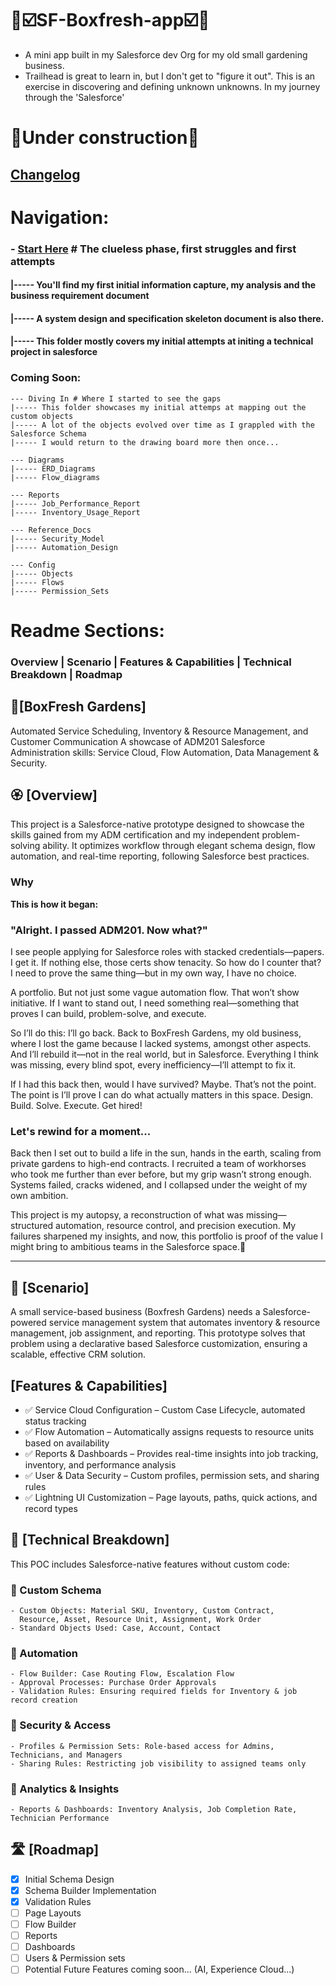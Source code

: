 # 🌳☑️SF-Boxfresh-app☑️🌳
- A mini app built in my Salesforce dev Org for my old small gardening business.
- Trailhead is great to learn in, but I don't get to "figure it out". This is an exercise in discovering and defining unknown unknowns. In my journey through the 'Salesforce'
# 🚧Under construction🚧
## [Changelog](https://github.com/Rwb3n/SF-Boxfresh-app/blob/main/docs/Changelog.md)

# Navigation:
### - [Start Here](https://github.com/Rwb3n/SF-Boxfresh-app/tree/main/01_start-here) # The clueless phase, first struggles and first attempts
#### |----- You'll find my first initial information capture, my analysis and the business requirement document
#### |----- A system design and specification skeleton document is also there.
#### |----- This folder mostly covers my initial attempts at initing a technical project in salesforce

### Coming Soon:
```
--- Diving In # Where I started to see the gaps
|----- This folder showcases my initial attemps at mapping out the custom objects
|----- A lot of the objects evolved over time as I grappled with the Salesforce Schema
|----- I would return to the drawing board more then once...

--- Diagrams
|----- ERD_Diagrams
|----- Flow_diagrams

--- Reports
|----- Job_Performance_Report
|----- Inventory_Usage_Report

--- Reference_Docs
|----- Security_Model
|----- Automation_Design

--- Config
|----- Objects
|----- Flows
|----- Permission_Sets
```

# Readme Sections:
### Overview | Scenario | Features & Capabilities | Technical Breakdown | Roadmap

## 🌿[BoxFresh Gardens]
Automated Service Scheduling, Inventory & Resource Management, and Customer Communication
A showcase of ADM201 Salesforce Administration skills: Service Cloud, Flow Automation, Data Management & Security.

## 🏵️ [Overview]
This project is a Salesforce-native prototype designed to showcase the skills gained from my ADM certification and my independent problem-solving ability. It optimizes workflow through elegant schema design, flow automation, and real-time reporting, following Salesforce best practices.

### Why
**This is how it began:** 
### "Alright. I passed ADM201. Now what?"

I see people applying for Salesforce roles with stacked credentials—papers. I get it. If nothing else, those certs show tenacity. So how do I counter that? I need to prove the same thing—but in my own way, I have no choice.

A portfolio. But not just some vague automation flow. That won’t show initiative. If I want to stand out, I need something real—something that proves I can build, problem-solve, and execute.

So I’ll do this: I’ll go back. Back to BoxFresh Gardens, my old business, where I lost the game because I lacked systems, amongst other aspects. And I’ll rebuild it—not in the real world, but in Salesforce. 
Everything I think was missing, every blind spot, every inefficiency—I’ll attempt to fix it.

If I had this back then, would I have survived? Maybe. That’s not the point. The point is I’ll prove I can do what actually matters in this space. Design. Build. Solve. Execute. Get hired!

### Let's rewind for a moment...

Back then I set out to build a life in the sun, hands in the earth, scaling from private gardens to high-end contracts. 
I recruited a team of workhorses who took me further than ever before, but my grip wasn’t strong enough. Systems failed, cracks widened, and I collapsed under the weight of my own ambition.

This project is my autopsy, a reconstruction of what was missing—structured automation, resource control, and precision execution. 
My failures sharpened my insights, and now, this portfolio is proof of the value I might bring to ambitious teams in the Salesforce space.🚀

---

## 🔶 [Scenario]
A small service-based business (Boxfresh Gardens) needs a Salesforce-powered service management system that automates inventory & resource management, job assignment, and reporting. This prototype solves that problem using a declarative based Salesforce customization, ensuring a scalable, effective CRM solution.

## [Features & Capabilities]
- ✅ Service Cloud Configuration – Custom Case Lifecycle, automated status tracking
- ✅ Flow Automation – Automatically assigns requests to resource units based on availability
- ✅ Reports & Dashboards – Provides real-time insights into job tracking, inventory, and performance analysis
- ✅ User & Data Security – Custom profiles, permission sets, and sharing rules
- ✅ Lightning UI Customization – Page layouts, paths, quick actions, and record types

## 🔨 [Technical Breakdown]
This POC includes Salesforce-native features without custom code:
### 🔹 Custom Schema
    - Custom Objects: Material SKU, Inventory, Custom Contract, 
      Resource, Asset, Resource Unit, Assignment, Work Order
    - Standard Objects Used: Case, Account, Contact
### 🔹 Automation
    - Flow Builder: Case Routing Flow, Escalation Flow
    - Approval Processes: Purchase Order Approvals
    - Validation Rules: Ensuring required fields for Inventory & job record creation
### 🔹 Security & Access
    - Profiles & Permission Sets: Role-based access for Admins, Technicians, and Managers
    - Sharing Rules: Restricting job visibility to assigned teams only
### 🔹 Analytics & Insights
    - Reports & Dashboards: Inventory Analysis, Job Completion Rate, Technician Performance

## 🛣️ [Roadmap]
- [x] Initial Schema Design
- [x] Schema Builder Implementation
- [x] Validation Rules
- [ ] Page Layouts
- [ ] Flow Builder
- [ ] Reports
- [ ] Dashboards
- [ ] Users & Permission sets
- [ ] Potential Future Features coming soon... (AI, Experience Cloud...)
